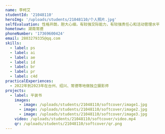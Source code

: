 ```yaml
---
name: 李柯艾
studentId: '21048110'
heroImg: '/uploads/students/21048110/个人照片.jpg'
selfEvaluation: 性格开朗，胆大心细，有较强交际能力，有较强责任心和活动管理水平
hometown: 湖南常德
phoneNumber: '17369600424'
email: 2803279335@qq.com
skills:
  - label: ps
  - label: ai
  - label: ae
  - label: id
  - label: br
  - label: pr
  - label: c4d
practicalExperiences:
  - 2022年到2023年在台州、绍兴、常德等地做独立摄影师
projects:
  - label: 平装书
    images:
      - image: /uploads/students/21048110/softcover/image1.jpg
      - image: /uploads/students/21048110/softcover/image2.jpg
      - image: /uploads/students/21048110/softcover/image3.jpg
    video: /uploads/students/21048110/softcover/video.mp4
    qr: /uploads/students/21048110/softcover/qr.png
---
```

